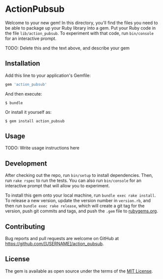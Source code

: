 # ActionPubsub

Welcome to your new gem! In this directory, you'll find the files you need to be able to package up your Ruby library into a gem. Put your Ruby code in the file `lib/action_pubsub`. To experiment with that code, run `bin/console` for an interactive prompt.

TODO: Delete this and the text above, and describe your gem

## Installation

Add this line to your application's Gemfile:

```ruby
gem 'action_pubsub'
```

And then execute:

    $ bundle

Or install it yourself as:

    $ gem install action_pubsub

## Usage

TODO: Write usage instructions here

## Development

After checking out the repo, run `bin/setup` to install dependencies. Then, run `rake rspec` to run the tests. You can also run `bin/console` for an interactive prompt that will allow you to experiment.

To install this gem onto your local machine, run `bundle exec rake install`. To release a new version, update the version number in `version.rb`, and then run `bundle exec rake release`, which will create a git tag for the version, push git commits and tags, and push the `.gem` file to [rubygems.org](https://rubygems.org).

## Contributing

Bug reports and pull requests are welcome on GitHub at https://github.com/[USERNAME]/action_pubsub.


## License

The gem is available as open source under the terms of the [MIT License](http://opensource.org/licenses/MIT).

